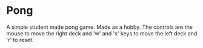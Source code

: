 # Pong
A simple student made pong game. Made as a hobby. The controls are the mouse to move the right deck and 'w' and 's' keys to move the left deck and 'r' to reset.
